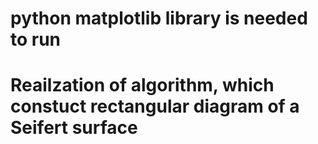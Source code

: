 # python matplotlib library is needed to run

# Reailzation of algorithm, which constuct rectangular diagram of a Seifert surface
